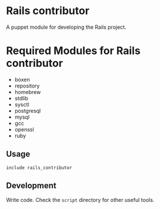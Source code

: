 # Rails contributor

A puppet module for developing the Rails project.

# Required Modules for Rails contributor

* boxen
* repository
* homebrew
* stdlib
* sysctl
* postgresql
* mysql
* gcc
* openssl
* ruby

## Usage

```puppet
include rails_contributor
```

## Development

Write code. Check the `script` directory for other useful tools.
